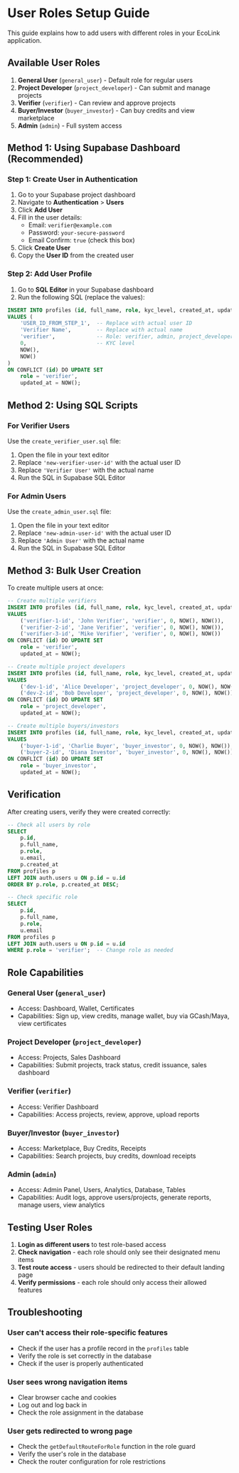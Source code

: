 # User Roles Setup Guide

This guide explains how to add users with different roles in your EcoLink application.

## Available User Roles

1. **General User** (`general_user`) - Default role for regular users
2. **Project Developer** (`project_developer`) - Can submit and manage projects
3. **Verifier** (`verifier`) - Can review and approve projects
4. **Buyer/Investor** (`buyer_investor`) - Can buy credits and view marketplace
5. **Admin** (`admin`) - Full system access

## Method 1: Using Supabase Dashboard (Recommended)

### Step 1: Create User in Authentication

1. Go to your Supabase project dashboard
2. Navigate to **Authentication** > **Users**
3. Click **Add User**
4. Fill in the user details:
   - Email: `verifier@example.com`
   - Password: `your-secure-password`
   - Email Confirm: `true` (check this box)
5. Click **Create User**
6. Copy the **User ID** from the created user

### Step 2: Add User Profile

1. Go to **SQL Editor** in your Supabase dashboard
2. Run the following SQL (replace the values):

```sql
INSERT INTO profiles (id, full_name, role, kyc_level, created_at, updated_at)
VALUES (
    'USER_ID_FROM_STEP_1',  -- Replace with actual user ID
    'Verifier Name',        -- Replace with actual name
    'verifier',             -- Role: verifier, admin, project_developer, buyer_investor, or general_user
    0,                      -- KYC level
    NOW(),
    NOW()
)
ON CONFLICT (id) DO UPDATE SET
    role = 'verifier',
    updated_at = NOW();
```

## Method 2: Using SQL Scripts

### For Verifier Users

Use the `create_verifier_user.sql` file:

1. Open the file in your text editor
2. Replace `'new-verifier-user-id'` with the actual user ID
3. Replace `'Verifier User'` with the actual name
4. Run the SQL in Supabase SQL Editor

### For Admin Users

Use the `create_admin_user.sql` file:

1. Open the file in your text editor
2. Replace `'new-admin-user-id'` with the actual user ID
3. Replace `'Admin User'` with the actual name
4. Run the SQL in Supabase SQL Editor

## Method 3: Bulk User Creation

To create multiple users at once:

```sql
-- Create multiple verifiers
INSERT INTO profiles (id, full_name, role, kyc_level, created_at, updated_at)
VALUES
    ('verifier-1-id', 'John Verifier', 'verifier', 0, NOW(), NOW()),
    ('verifier-2-id', 'Jane Verifier', 'verifier', 0, NOW(), NOW()),
    ('verifier-3-id', 'Mike Verifier', 'verifier', 0, NOW(), NOW())
ON CONFLICT (id) DO UPDATE SET
    role = 'verifier',
    updated_at = NOW();

-- Create multiple project developers
INSERT INTO profiles (id, full_name, role, kyc_level, created_at, updated_at)
VALUES
    ('dev-1-id', 'Alice Developer', 'project_developer', 0, NOW(), NOW()),
    ('dev-2-id', 'Bob Developer', 'project_developer', 0, NOW(), NOW())
ON CONFLICT (id) DO UPDATE SET
    role = 'project_developer',
    updated_at = NOW();

-- Create multiple buyers/investors
INSERT INTO profiles (id, full_name, role, kyc_level, created_at, updated_at)
VALUES
    ('buyer-1-id', 'Charlie Buyer', 'buyer_investor', 0, NOW(), NOW()),
    ('buyer-2-id', 'Diana Investor', 'buyer_investor', 0, NOW(), NOW())
ON CONFLICT (id) DO UPDATE SET
    role = 'buyer_investor',
    updated_at = NOW();
```

## Verification

After creating users, verify they were created correctly:

```sql
-- Check all users by role
SELECT
    p.id,
    p.full_name,
    p.role,
    u.email,
    p.created_at
FROM profiles p
LEFT JOIN auth.users u ON p.id = u.id
ORDER BY p.role, p.created_at DESC;

-- Check specific role
SELECT
    p.id,
    p.full_name,
    p.role,
    u.email
FROM profiles p
LEFT JOIN auth.users u ON p.id = u.id
WHERE p.role = 'verifier';  -- Change role as needed
```

## Role Capabilities

### General User (`general_user`)

- Access: Dashboard, Wallet, Certificates
- Capabilities: Sign up, view credits, manage wallet, buy via GCash/Maya, view certificates

### Project Developer (`project_developer`)

- Access: Projects, Sales Dashboard
- Capabilities: Submit projects, track status, credit issuance, sales dashboard

### Verifier (`verifier`)

- Access: Verifier Dashboard
- Capabilities: Access projects, review, approve, upload reports

### Buyer/Investor (`buyer_investor`)

- Access: Marketplace, Buy Credits, Receipts
- Capabilities: Search projects, buy credits, download receipts

### Admin (`admin`)

- Access: Admin Panel, Users, Analytics, Database, Tables
- Capabilities: Audit logs, approve users/projects, generate reports, manage users, view analytics

## Testing User Roles

1. **Login as different users** to test role-based access
2. **Check navigation** - each role should only see their designated menu items
3. **Test route access** - users should be redirected to their default landing page
4. **Verify permissions** - each role should only access their allowed features

## Troubleshooting

### User can't access their role-specific features

- Check if the user has a profile record in the `profiles` table
- Verify the role is set correctly in the database
- Check if the user is properly authenticated

### User sees wrong navigation items

- Clear browser cache and cookies
- Log out and log back in
- Check the role assignment in the database

### User gets redirected to wrong page

- Check the `getDefaultRouteForRole` function in the role guard
- Verify the user's role in the database
- Check the router configuration for role restrictions

